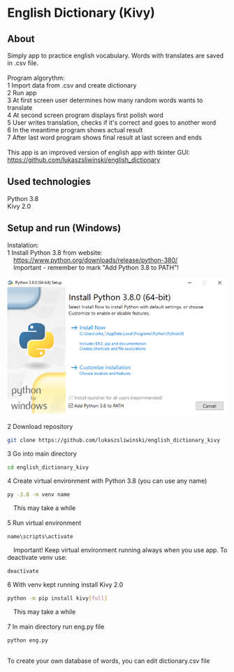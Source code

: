 # English Dictionary (Kivy)

## About
Simply app to practice english vocabulary. Words with translates are saved in .csv file.<br><br>
Program algorythm:<br>
1 Import data from .csv and create dictionary<br>
2 Run app<br>
3 At first screen user determines how many random words wants to translate<br>
4 At second screen program displays first polish word<br>
5 User writes translation, checks if it's correct and goes to another word<br>
6 In the meantime program shows actual result<br>
7 After last word program shows final result at last screen and ends<br><br>
This app is an improved version of english app with tkinter GUI:<br>
https://github.com/lukaszsliwinski/english_dictionary

## Used technologies
Python 3.8<br>
Kivy 2.0

## Setup and run (Windows)
Instalation:<br>
1 Install Python 3.8 from website:<br>
&emsp;https://www.python.org/downloads/release/python-380/<br>
&emsp;Important - remember to mark "Add Python 3.8 to PATH"!<br>
&emsp;![alt text](https://github.com/lukaszsliwinski/english_dictionary_kivy/blob/master/add-python-to-path.png?raw=true)<br><br>
2 Download repository
```bash
git clone https://github.com/lukaszsliwinski/english_dictionary_kivy
```
3 Go into main directory
```bash
cd english_dictionary_kivy
```
4 Create virtual environment with Python 3.8 (you can use any name)
```bash
py -3.8 -m venv name
```
&emsp;This may take a while<br><br>
5 Run virtual environment
```bash
name\scripts\activate
```
&emsp;Important! Keep virtual environment running always when you use app. To deactivate venv use:
```bash
deactivate
```
6 With venv kept running install Kivy 2.0
```bash
python -m pip install kivy[full]
```
&emsp;This may take a while<br><br>
7 In main directory run eng.py file
```bash
python eng.py
```
<br>
To create your own database of words, you can edit dictionary.csv file